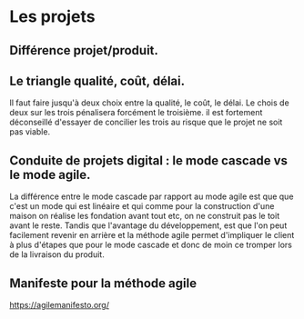 # Les projets

## Différence projet/produit.

## Le triangle qualité, coût, délai.

Il faut faire jusqu'à deux choix entre la qualité, le coût, le délai. Le chois de deux sur les trois pénalisera forcément le troisième. il est fortement déconseillé d'essayer de concilier les trois au risque que le projet ne soit pas viable.

## Conduite de projets digital : le mode cascade vs le mode agile.

La différence entre le mode cascade par rapport au mode agile est que que c'est un mode qui est linéaire et qui comme pour la construction d'une maison on réalise les fondation avant tout etc, on ne construit pas le toit avant le reste. Tandis que l'avantage du développement, est que l'on peut facilement revenir en arrière et la méthode agile permet d'impliquer le client à plus d'étapes que pour le mode cascade et donc de moin ce tromper lors de la livraison du produit.

## Manifeste pour la méthode agile

https://agilemanifesto.org/